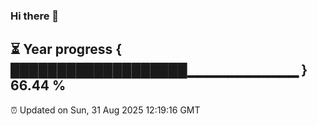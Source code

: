 ### Hi there 👋
⏳ Year progress { ███████████████████▁▁▁▁▁▁▁▁▁▁▁ } 66.44 %
---
⏰ Updated on Sun, 31 Aug 2025 12:19:16 GMT

